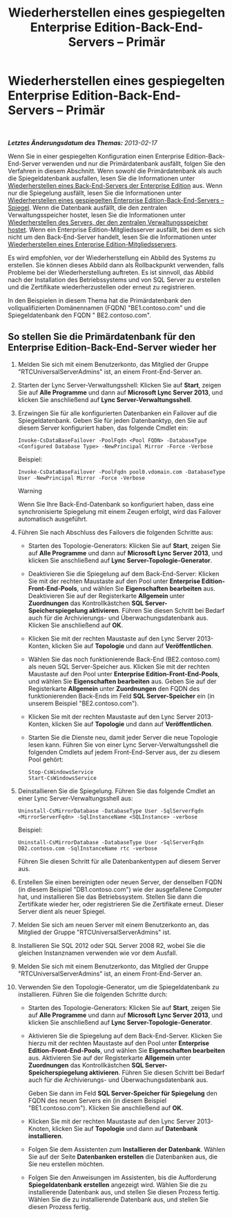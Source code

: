 ﻿---
title: Wiederherstellen eines gespiegelten Enterprise Edition-Back-End-Servers – Primär
TOCTitle: Wiederherstellen eines gespiegelten Enterprise Edition-Back-End-Servers – Primär
ms:assetid: bc555b46-70c5-4eee-ae91-e195df238293
ms:mtpsurl: https://technet.microsoft.com/de-de/library/JJ945648(v=OCS.15)
ms:contentKeyID: 52056448
ms.date: 05/19/2016
mtps_version: v=OCS.15
ms.translationtype: HT
---

# Wiederherstellen eines gespiegelten Enterprise Edition-Back-End-Servers – Primär

 

_**Letztes Änderungsdatum des Themas:** 2013-02-17_

Wenn Sie in einer gespiegelten Konfiguration einen Enterprise Edition-Back-End-Server verwenden und nur die Primärdatenbank ausfällt, folgen Sie den Verfahren in diesem Abschnitt. Wenn sowohl die Primärdatenbank als auch die Spiegeldatenbank ausfallen, lesen Sie die Informationen unter [Wiederherstellen eines Back-End-Servers der Enterprise Edition](lync-server-2013-restoring-an-enterprise-edition-back-end-server.md) aus. Wenn nur die Spiegelung ausfällt, lesen Sie die Informationen unter [Wiederherstellen eines gespiegelten Enterprise Edition-Back-End-Servers – Spiegel](lync-server-2013-restoring-a-mirrored-enterprise-edition-back-end-server-mirror.md). Wenn die Datenbank ausfällt, die den zentralen Verwaltungsspeicher hostet, lesen Sie die Informationen unter [Wiederherstellen des Servers, der den zentralen Verwaltungsspeicher hostet](lync-server-2013-restoring-the-server-hosting-the-central-management-store.md). Wenn ein Enterprise Edition-Mitgliedsserver ausfällt, bei dem es sich nicht um den Back-End-Server handelt, lesen Sie die Informationen unter [Wiederherstellen eines Enterprise Edition-Mitgliedsservers](lync-server-2013-restoring-an-enterprise-edition-member-server.md).

Es wird empfohlen, vor der Wiederherstellung ein Abbild des Systems zu erstellen. Sie können dieses Abbild dann als Rollbackpunkt verwenden, falls Probleme bei der Wiederherstellung auftreten. Es ist sinnvoll, das Abbild nach der Installation des Betriebssystems und von SQL Server zu erstellen und die Zertifikate wiederherzustellen oder erneut zu registrieren.

In den Beispielen in diesem Thema hat die Primärdatenbank den vollqualifizierten Domänennamen (FQDN) "BE1.contoso.com" und die Spiegeldatenbank den FQDN " BE2.contoso.com".

## So stellen Sie die Primärdatenbank für den Enterprise Edition-Back-End-Server wieder her

1.  Melden Sie sich mit einem Benutzerkonto, das Mitglied der Gruppe "RTCUniversalServerAdmins" ist, an einem Front-End-Server an.

2.  Starten der Lync Server-Verwaltungsshell: Klicken Sie auf **Start**, zeigen Sie auf **Alle Programme** und dann auf **Microsoft Lync Server 2013**, und klicken Sie anschließend auf **Lync Server-Verwaltungsshell**.

3.  Erzwingen Sie für alle konfigurierten Datenbanken ein Failover auf die Spiegeldatenbank. Geben Sie für jeden Datenbanktyp, den Sie auf diesem Server konfiguriert haben, das folgende Cmdlet ein:
    
        Invoke-CsDataBaseFailover -PoolFqdn <Pool FQDN> -DatabaseType <Configured Database Type> -NewPrincipal Mirror -Force -Verbose
    
    Beispiel:
    
        Invoke-CsDataBaseFailover -PoolFqdn pool0.vdomain.com -DatabaseType User -NewPrincipal Mirror -Force -Verbose
    

    > [!WARNING]
    > Wenn Sie Ihre Back-End-Datenbank so konfiguriert haben, dass eine synchronisierte Spiegelung mit einem Zeugen erfolgt, wird das Failover automatisch ausgeführt.



4.  Führen Sie nach Abschluss des Failovers die folgenden Schritte aus:
    
      - Starten des Topologie-Generators: Klicken Sie auf **Start**, zeigen Sie auf **Alle Programme** und dann auf **Microsoft Lync Server 2013**, und klicken Sie anschließend auf **Lync Server-Topologie-Generator**.
    
      - Deaktivieren Sie die Spiegelung auf dem Back-End-Server: Klicken Sie mit der rechten Maustaste auf den Pool unter **Enterprise Edition-Front-End-Pools**, und wählen Sie **Eigenschaften bearbeiten** aus. Deaktivieren Sie auf der Registerkarte **Allgemein** unter **Zuordnungen** das Kontrollkästchen **SQL Server-Speicherspiegelung aktivieren**. Führen Sie diesen Schritt bei Bedarf auch für die Archivierungs- und Überwachungsdatenbank aus. Klicken Sie anschließend auf **OK**.
    
      - Klicken Sie mit der rechten Maustaste auf den Lync Server 2013-Konten, klicken Sie auf **Topologie** und dann auf **Veröffentlichen**.
    
      - Wählen Sie das noch funktionierende Back-End (BE2.contoso.com) als neuen SQL Server-Speicher aus. Klicken Sie mit der rechten Maustaste auf den Pool unter **Enterprise Edition-Front-End-Pools**, und wählen Sie **Eigenschaften bearbeiten** aus. Geben Sie auf der Registerkarte **Allgemein** unter **Zuordnungen** den FQDN des funktionierenden Back-Ends im Feld **SQL Server-Speicher** ein (in unserem Beispiel "BE2.contoso.com").
    
      - Klicken Sie mit der rechten Maustaste auf den Lync Server 2013-Konten, klicken Sie auf **Topologie** und dann auf **Veröffentlichen**.
    
      - Starten Sie die Dienste neu, damit jeder Server die neue Topologie lesen kann. Führen Sie von einer Lync Server-Verwaltungsshell die folgenden Cmdlets auf jedem Front-End-Server aus, der zu diesem Pool gehört:
        
            Stop-CsWindowsService
            Start-CsWindowsService

5.  Deinstallieren Sie die Spiegelung. Führen Sie das folgende Cmdlet an einer Lync Server-Verwaltungsshell aus:
    
        Uninstall-CsMirrorDatabase -DatabaseType User -SqlServerFqdn <MirrorServerFqdn> -SqlInstanceName <SQLInstance> -verbose
    
    Beispiel:
    
        Uninstall-CsMirrorDatabase -DatabaseType User -SqlServerFqdn DB2.contoso.com -SqlInstanceName rtc -verbose
    
    Führen Sie diesen Schritt für alle Datenbankentypen auf diesem Server aus.

6.  Erstellen Sie einen bereinigten oder neuen Server, der denselben FQDN (in diesem Beispiel "DB1.contoso.com") wie der ausgefallene Computer hat, und installieren Sie das Betriebssystem. Stellen Sie dann die Zertifikate wieder her, oder registrieren Sie die Zertifikate erneut. Dieser Server dient als neuer Spiegel.

7.  Melden Sie sich am neuen Server mit einem Benutzerkonto an, das Mitglied der Gruppe "RTCUniversalServerAdmins" ist.

8.  Installieren Sie SQL 2012 oder SQL Server 2008 R2, wobei Sie die gleichen Instanznamen verwenden wie vor dem Ausfall.

9.  Melden Sie sich mit einem Benutzerkonto, das Mitglied der Gruppe "RTCUniversalServerAdmins" ist, an einem Front-End-Server an.

10. Verwenden Sie den Topologie-Generator, um die Spiegeldatenbank zu installieren. Führen Sie die folgenden Schritte durch:
    
      - Starten des Topologie-Generators: Klicken Sie auf **Start**, zeigen Sie auf **Alle Programme** und dann auf **Microsoft Lync Server 2013**, und klicken Sie anschließend auf **Lync Server-Topologie-Generator**.
    
      - Aktivieren Sie die Spiegelung auf dem Back-End-Server. Klicken Sie hierzu mit der rechten Maustaste auf den Pool unter **Enterprise Edition-Front-End-Pools**, und wählen Sie **Eigenschaften bearbeiten** aus. Aktivieren Sie auf der Registerkarte **Allgemein** unter **Zuordnungen** das Kontrollkästchen **SQL Server-Speicherspiegelung aktivieren**. Führen Sie diesen Schritt bei Bedarf auch für die Archivierungs- und Überwachungsdatenbank aus.
        
        Geben Sie dann im Feld **SQL Server-Speicher für Spiegelung** den FQDN des neuen Servers ein (in diesem Beispiel "BE1.contoso.com"). Klicken Sie anschließend auf **OK**.
    
      - Klicken Sie mit der rechten Maustaste auf den Lync Server 2013-Knoten, klicken Sie auf **Topologie** und dann auf **Datenbank installieren**.
    
      - Folgen Sie dem Assistenten zum **Installieren der Datenbank**. Wählen Sie auf der Seite **Datenbanken erstellen** die Datenbanken aus, die Sie neu erstellen möchten.
    
      - Folgen Sie den Anweisungen im Assistenten, bis die Aufforderung **Spiegeldatenbank erstellen** angezeigt wird. Wählen Sie die zu installierende Datenbank aus, und stellen Sie diesen Prozess fertig. Wählen Sie die zu installierende Datenbank aus, und stellen Sie diesen Prozess fertig.

